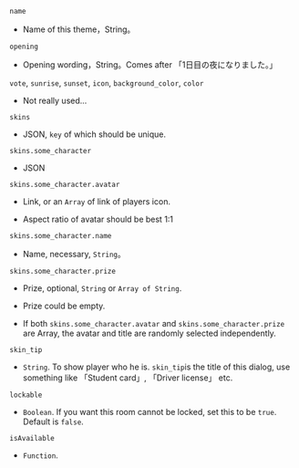 ```name```
- Name of this theme，String。

```opening```
- Opening wording，String。Comes after 「1日目の夜になりました。」

```vote```, ```sunrise```, ```sunset```, ```icon```, ```background_color```, ```color```
- Not really used...

```skins```
- JSON, ```key``` of which should be unique.

```skins.some_character```
- JSON

```skins.some_character.avatar```
- Link, or an ```Array``` of link of players icon. 

- Aspect ratio of avatar should be best 1:1

```skins.some_character.name```
- Name, necessary, ```String```。

```skins.some_character.prize```
- Prize, optional, ```String``` or ```Array of String```.

- Prize could be empty.

- If both ```skins.some_character.avatar``` and ```skins.some_character.prize``` are Array, the avatar and title are randomly selected independently.

```skin_tip```
- ```String```. To show player who he is. ```skin_tip```is the title of this dialog, use something like 「Student card」, 「Driver license」 etc.

```lockable```
- ```Boolean```. If you want this room cannot be locked, set this to be ```true```. Default is ```false```.

```isAvailable```
- ```Function```.
